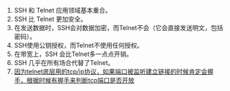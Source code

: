 1. SSH 和 Telnet 应用领域基本重合。
1. SSH 比 Telnet 更加安全。
1. 在发送数据时，SSH会对数据加密，而Telnet不会（它会直接发送明文，包括密码）。
1. SSH使用公钥授权，而Telnet不使用任何授权。
1. 在带宽上，SSH 会比Telnet多一点点开销。
1. SSH 几乎在所有场合代替了Telnet。   
1. [因为telnet底层用的tcp/ip协议，如果端口被监听建立链接的时候肯定会握手，根据时候有握手来判断tcp端口是否开放](https://segmentfault.com/q/1010000013043627/a-1020000013047144)    
